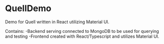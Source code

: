 # QuellDemo
Demo for Quell written in React utilizing Material UI.



Contains:
-Backend serving connected to MongoDB to be used for querying and testing
-Frontend created with React/Typescript and utilizes Material UI.
